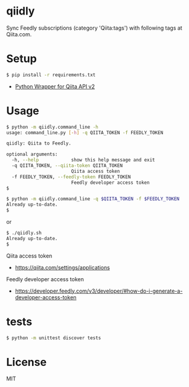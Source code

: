 qiidly
==================================================

Sync Feedly subscriptions (category 'Qiita:tags')
with following tags at Qiita.com.


Setup
==================================================

```bash
$ pip install -r requirements.txt
```

- [Python Wrapper for Qiita API v2](https://github.com/petitviolet/qiita_py)


Usage
==================================================

```bash
$ python -m qiidly.command_line -h
usage: command_line.py [-h] -q QIITA_TOKEN -f FEEDLY_TOKEN

qiidly: Qiita to Feedly.

optional arguments:
  -h, --help            show this help message and exit
  -q QIITA_TOKEN, --qiita-token QIITA_TOKEN
                        Qiita access token
  -f FEEDLY_TOKEN, --feedly-token FEEDLY_TOKEN
                        Feedly developer access token
$
```

```bash
$ python -m qiidly.command_line -q $QIITA_TOKEN -f $FEEDLY_TOKEN
Already up-to-date.
$
```

or

```bash
$ ./qiidly.sh
Already up-to-date.
$
```

Qiita access token
- https://qiita.com/settings/applications

Feedly developer access token
- https://developer.feedly.com/v3/developer/#how-do-i-generate-a-developer-access-token


tests
==================================================

```bash
$ python -m unittest discover tests
```


License
==================================================
MIT
